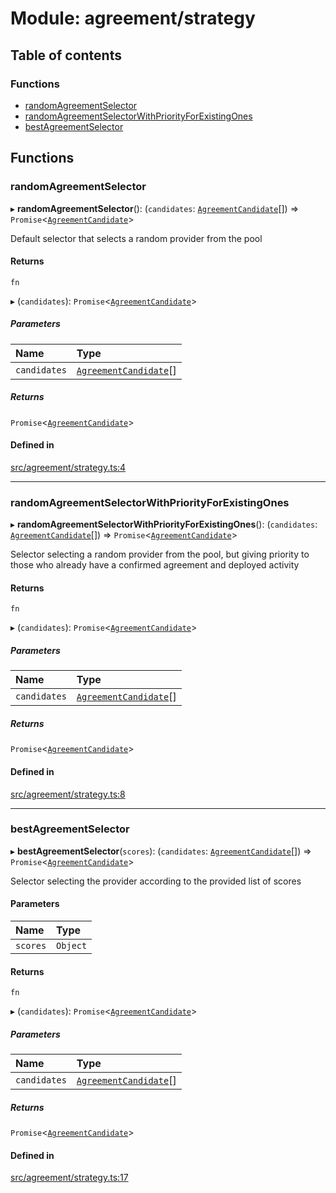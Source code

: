# Module: agreement/strategy

## Table of contents

### Functions

- [randomAgreementSelector](agreement_strategy#randomagreementselector)
- [randomAgreementSelectorWithPriorityForExistingOnes](agreement_strategy#randomagreementselectorwithpriorityforexistingones)
- [bestAgreementSelector](agreement_strategy#bestagreementselector)

## Functions

### randomAgreementSelector

▸ **randomAgreementSelector**(): (`candidates`: [`AgreementCandidate`](../classes/agreement_service.AgreementCandidate)[]) => `Promise`<[`AgreementCandidate`](../classes/agreement_service.AgreementCandidate)\>

Default selector that selects a random provider from the pool

#### Returns

`fn`

▸ (`candidates`): `Promise`<[`AgreementCandidate`](../classes/agreement_service.AgreementCandidate)\>

##### Parameters

| Name | Type |
| :------ | :------ |
| `candidates` | [`AgreementCandidate`](../classes/agreement_service.AgreementCandidate)[] |

##### Returns

`Promise`<[`AgreementCandidate`](../classes/agreement_service.AgreementCandidate)\>

#### Defined in

[src/agreement/strategy.ts:4](https://github.com/golemfactory/golem-js/blob/491c0c9/src/agreement/strategy.ts#L4)

___

### randomAgreementSelectorWithPriorityForExistingOnes

▸ **randomAgreementSelectorWithPriorityForExistingOnes**(): (`candidates`: [`AgreementCandidate`](../classes/agreement_service.AgreementCandidate)[]) => `Promise`<[`AgreementCandidate`](../classes/agreement_service.AgreementCandidate)\>

Selector selecting a random provider from the pool, but giving priority to those who already have a confirmed agreement and deployed activity

#### Returns

`fn`

▸ (`candidates`): `Promise`<[`AgreementCandidate`](../classes/agreement_service.AgreementCandidate)\>

##### Parameters

| Name | Type |
| :------ | :------ |
| `candidates` | [`AgreementCandidate`](../classes/agreement_service.AgreementCandidate)[] |

##### Returns

`Promise`<[`AgreementCandidate`](../classes/agreement_service.AgreementCandidate)\>

#### Defined in

[src/agreement/strategy.ts:8](https://github.com/golemfactory/golem-js/blob/491c0c9/src/agreement/strategy.ts#L8)

___

### bestAgreementSelector

▸ **bestAgreementSelector**(`scores`): (`candidates`: [`AgreementCandidate`](../classes/agreement_service.AgreementCandidate)[]) => `Promise`<[`AgreementCandidate`](../classes/agreement_service.AgreementCandidate)\>

Selector selecting the provider according to the provided list of scores

#### Parameters

| Name | Type |
| :------ | :------ |
| `scores` | `Object` |

#### Returns

`fn`

▸ (`candidates`): `Promise`<[`AgreementCandidate`](../classes/agreement_service.AgreementCandidate)\>

##### Parameters

| Name | Type |
| :------ | :------ |
| `candidates` | [`AgreementCandidate`](../classes/agreement_service.AgreementCandidate)[] |

##### Returns

`Promise`<[`AgreementCandidate`](../classes/agreement_service.AgreementCandidate)\>

#### Defined in

[src/agreement/strategy.ts:17](https://github.com/golemfactory/golem-js/blob/491c0c9/src/agreement/strategy.ts#L17)
